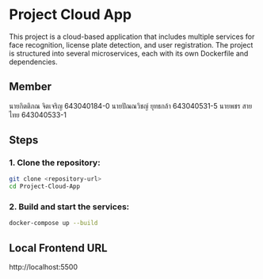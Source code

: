 # Project Cloud App

This project is a cloud-based application that includes multiple services for face recognition, license plate detection, and user registration. The project is structured into several microservices, each with its own Dockerfile and dependencies.


## Member
นายกิตติภณ จิตเจริญ 643040184-0
นายปัณณวิชญ์ ยุทธกล้า 643040531-5
นายพชร สายไทย 643040533-1

## Steps
### 1. Clone the repository:
``` bash
git clone <repository-url>
cd Project-Cloud-App
```

### 2. Build and start the services:

``` bash
docker-compose up --build
```

## Local Frontend URL
http://localhost:5500